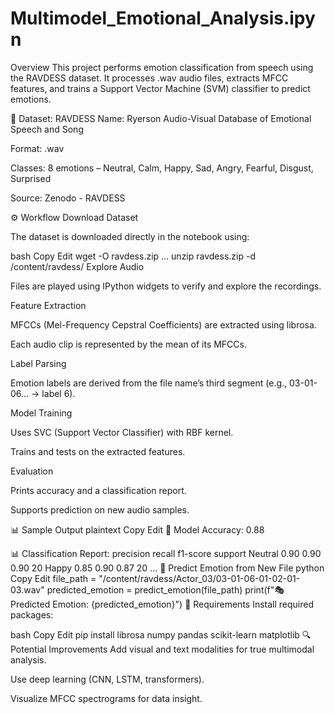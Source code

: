 # Multimodel_Emotional_Analysis.ipyn
 Overview
This project performs emotion classification from speech using the RAVDESS dataset. It processes .wav audio files, extracts MFCC features, and trains a Support Vector Machine (SVM) classifier to predict emotions.

📂 Dataset: RAVDESS
Name: Ryerson Audio-Visual Database of Emotional Speech and Song

Format: .wav

Classes: 8 emotions – Neutral, Calm, Happy, Sad, Angry, Fearful, Disgust, Surprised

Source: Zenodo - RAVDESS

⚙️ Workflow
Download Dataset

The dataset is downloaded directly in the notebook using:

bash
Copy
Edit
wget -O ravdess.zip ...
unzip ravdess.zip -d /content/ravdess/
Explore Audio

Files are played using IPython widgets to verify and explore the recordings.

Feature Extraction

MFCCs (Mel-Frequency Cepstral Coefficients) are extracted using librosa.

Each audio clip is represented by the mean of its MFCCs.

Label Parsing

Emotion labels are derived from the file name’s third segment (e.g., 03-01-06... → label 6).

Model Training

Uses SVC (Support Vector Classifier) with RBF kernel.

Trains and tests on the extracted features.

Evaluation

Prints accuracy and a classification report.

Supports prediction on new audio samples.

📊 Sample Output
plaintext
Copy
Edit
🎯 Model Accuracy: 0.88

📊 Classification Report:
              precision    recall  f1-score   support
     Neutral       0.90      0.90      0.90        20
     Happy         0.85      0.90      0.87        20
     ...
🧪 Predict Emotion from New File
python
Copy
Edit
file_path = "/content/ravdess/Actor_03/03-01-06-01-02-01-03.wav"
predicted_emotion = predict_emotion(file_path)
print(f"🎭 Predicted Emotion: {predicted_emotion}")
🧰 Requirements
Install required packages:

bash
Copy
Edit
pip install librosa numpy pandas scikit-learn matplotlib
🔍 Potential Improvements
Add visual and text modalities for true multimodal analysis.

Use deep learning (CNN, LSTM, transformers).

Visualize MFCC spectrograms for data insight.
